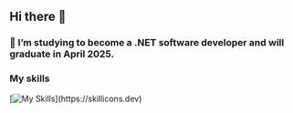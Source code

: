 ## Hi there 👋
### 🌱 I’m studying to become a .NET software developer and will graduate in April 2025.
### My skills
[![My Skills](https://skillicons.dev/icons?i=dotnet,cs,js,html,css,react,bootstrap,)](https://skillicons.dev)

<!--
**feliciamuller/feliciamuller** is a ✨ _special_ ✨ repository because its `README.md` (this file) appears on your GitHub profile.

Here are some ideas to get you started:

- 🔭 I’m currently working on ...
- 🌱 I’m currently learning ...
- 👯 I’m looking to collaborate on ...
- 🤔 I’m looking for help with ...
- 💬 Ask me about ...
- 📫 How to reach me: ...
- 😄 Pronouns: ...
- ⚡ Fun fact: ...
-->

